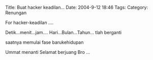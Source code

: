 Title: Buat hacker keadilan...
Date: 2004-9-12 18:46
Tags: 
Category: Renungan

For hacker-keadilan ....

Detik...menit...jam....
Hari...Bulan...Tahun...
tlah berganti

saatnya memulai
fase barukehidupan

Ummat menanti
Selamat berjuang Bro ...

